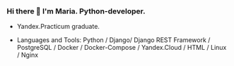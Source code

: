 ### Hi there 👋 I'm Maria. Python-developer.


* Yandex.Practicum graduate.

* Languages and Tools: Python / Django/ Django REST Framework / PostgreSQL / Docker / Docker-Compose / Yandex.Cloud / HTML / Linux / Nginx
